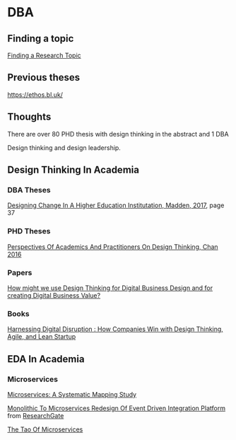 # DBA

## Finding a topic
[Finding a Research Topic](https://ebs.online.hw.ac.uk/documents/Finding_A_Research_Topic.pdf)

## Previous theses
https://ethos.bl.uk/

## Thoughts
There are over 80 PHD thesis with design thinking in the abstract and 1 DBA

Design thinking and design leadership.

## Design Thinking In Academia
### DBA Theses

[Designing Change In A Higher Education Institutation, Madden, 2017](https://repository.cardiffmet.ac.uk/bitstream/handle/10369/9930/Final%20Thesis%20Heather%20Madden.pdf?sequence=1&isAllowed=y), page 37

### PHD Theses
[Perspectives Of Academics And Practitioners On Design Thinking, Chan 2016](https://repository.lboro.ac.uk/articles/thesis/Perspectives_of_academics_and_practitioners_on_design_thinking/9356960)

### Papers
[How might we use Design Thinking for Digital Business Design and for creating Digital Business Value?](https://www.econstor.eu/bitstream/10419/184931/1/Baum.pdf)

### Books
[Harnessing Digital Disruption : How Companies Win with Design Thinking, Agile, and Lean Startup](https://books.google.no/books?hl=en&lr=&id=yRkOEAAAQBAJ&oi=fnd&pg=PT6&dq=microservices+design+thinking&ots=3lsWHoHGmA&sig=bPj444IRJZsq3u67ZxUy7JFIBuY&redir_esc=y#v=onepage&q=microservices%20design%20thinking&f=false)

## EDA In Academia

### Microservices
[Microservices: A Systematic Mapping Study](https://www.scitepress.org/Papers/2016/57855/57855.pdf)

[Monolithic To Microservices Redesign Of Event Driven Integration Platform](https://github.com/mad-folio/DBA/files/6872364/MonolithictoMicroservicesredesignofeventdrivenintegrationplatform.pdf) from [ResearchGate](https://www.researchgate.net/publication/326699683_Monolithic_to_microservices_redesign_of_event_driven_integration_platform)

[The Tao Of Microservices](https://books.google.no/books?hl=en&lr=&id=wTozEAAAQBAJ&oi=fnd&pg=PT16&dq=microservices+design+thinking&ots=sI4Li9u_J8&sig=HMSL_RrpHVCiypvWmZwgit0bPbs&redir_esc=y#v=onepage&q=microservices%20design%20thinking&f=false)
